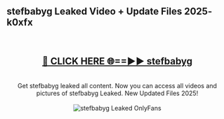 <h2>stefbabyg Leaked Video + Update Files 2025- k0xfx</h2>
<br>
<div align="center">
<h2><a href="https://libra.edu.pl?stefbabyg" rel="nofollow">🔴 CLICK HERE 🌐==►► stefbabyg</a></h2>
<br>
Get stefbabyg leaked all content. Now you can access all videos and pictures of stefbabyg Leaked. New Updated Files 2025!
<br>
<br>
<a href="https://libra.edu.pl?stefbabyg" rel="nofollow" data-target="animated-image.originalLink"><img src="https://i.ibb.co.com/WyWwxjT/player-gif2.gif" alt="stefbabyg Leaked OnlyFans" style="max-width: 100%; display: inline-block;" data-target="animated-image.originalImage"></a>
</div>
<br>